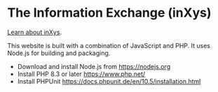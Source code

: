 # The Information Exchange (inXys)

[Learn about inXys](https://inxys.net/about/).

This website is built with a combination of JavaScript and PHP. It uses Node.js for building and packaging.

- Download and install Node.js from https://nodejs.org
- Install PHP 8.3 or later https://www.php.net/
- Install PHPUnit https://docs.phpunit.de/en/10.5/installation.html
